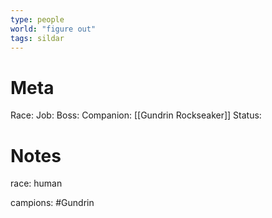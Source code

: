 ```yaml
---
type: people
world: "figure out"
tags: sildar
---
```

# Meta
Race: 
Job: 
Boss:
Companion: [[Gundrin Rockseaker]] 
Status: 

# Notes
race: human

campions: #Gundrin 

